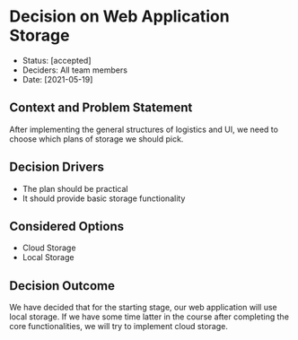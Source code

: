 # Decision on Web Application Storage

* Status: [accepted]
* Deciders: All team members
* Date: [2021-05-19]

## Context and Problem Statement

After implementing the general structures of logistics and UI, we need to choose which plans of storage we should pick.

## Decision Drivers 

* The plan should be practical
* It should provide basic storage functionality

## Considered Options

* Cloud Storage
* Local Storage

## Decision Outcome

We have decided that for the starting stage, our web application will use local storage. 
If we have some time latter in the course after completing the core functionalities, we will try to implement cloud storage.